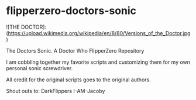 # flipperzero-doctors-sonic

![THE DOCTOR]:(https://upload.wikimedia.org/wikipedia/en/8/80/Versions_of_the_Doctor.jpg)

The Doctors Sonic. A Doctor Who FlipperZero Repository

I am cobbling together my favorite scripts and customizing them for my own personal sonic screwdriver. 

All credit for the original scripts goes to the original authors.

Shout outs to:
DarkFlippers
I-AM-Jacoby




